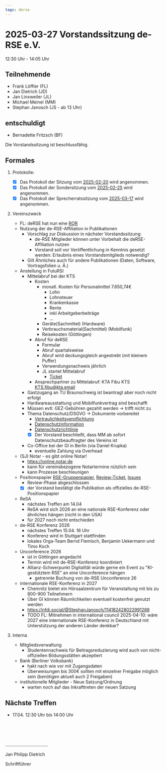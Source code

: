 ```yaml
---
tags: derse
---
```

# 2025-03-27 Vorstandssitzung de-RSE e.V.

12:30 Uhr - 14:05 Uhr

## Teilnehmende
- Frank Löffler (FL)
- Jan Dietrich (JD)
- Jan Linxweiler (JL)
- Michael Meinel (MM)
- Stephan Janosch (JS - ab 13 Uhr)

## entschuldigt
- Bernadette Fritzsch (BF)

Die Vorstandssitzung ist beschlussfähig.

## Formales

1. Protokolle:
    - [x] Das Protokoll der Sitzung vom [2025-02-20](https://github.com/DE-RSE/protokolle/blob/master/Vorstandssitzungen/2025/Protokoll-Vorstand-deRSE-2025-02-20.md) wird angenommen.
    - [x] Das Protokoll der Sondersitzung vom [2025-02-25](https://github.com/DE-RSE/protokolle/blob/master/Vorstandssitzungen/2025/Protokoll-Vorstand-deRSE-2025-02-25-Sondersitzung.md) wird angenommen.
    - [x] Das Protokoll der Sprecherratssitzung vom [2025-03-17](https://github.com/DE-RSE/protokolle/blob/master/Sprecherrat/2025/Protokoll-Sprecherrat-deRSE-2025-03-17.md) wird angenommen.

2. Vereinszweck
    - FL: deRSE hat nun eine [ROR](https://ror.org/007qpef44)
    - Nutzung der de-RSE-Affiliation in Publikationen
        - Vorschlag zur Diskussion in nächster Vorstandssitzung:
            - de-RSE Mitglieder können unter Vorbehalt die deRSE-Affiliation nutzen
            - Vorstand soll vor Veröffentlichung in Kenntnis gesetzt werden: Erlaubnis eines Vorstandsmitglieds notwendig?
        - Gilt Ähnliches auch für andere Publikationen (Daten, Software, Vortragsfolien u. Ä.)
    - Anstellung in FutuRSI
        - Mittelabruf bei der KTS
            - Kosten
                - monatl. Kosten für Personalmittel 7.650,74€
                    - Lohn
                    - Lohnsteuer
                    - Krankenkasse
                    - Rente
                    - inkl Arbeitgeberbeiträge
                    - ...
                - Geräte(Sachmittel) (Hardware)
                - Verbrauchsmaterial(Sachmittel) (Mobilfunk)
                - Reisekosten (Göttingen)
            - Abruf für deRSE
                - Formular
                - Abruf quartalsweise
                - Abruf wird deckungsgleich angestrebt (mit kleinem Puffer)
                - Verwendungsnachweis jährlich
                - JL startet Mittelabruf
                    - [Ticket](https://github.com/DE-RSE/vorstand/issues/180)
            - Ansprechpartner zu Mittelabruf: KTA Fibu KTS <KTS.fibu@kta.email>
        - Gastzugang an TU Braunschweig ist beantragt aber noch nicht erfolgt
        - Hardwareausstattung und Mobilfunkvertrag sind beschafft
        - Müssen evtl. GEZ-Gebühren gezahlt werden -> trifft nicht zu
        - Thema Datenschutz/DSGVO -> Dokumente vorbereitet
            - [Vertraulichkeitsverpflichtung](https://github.com/DE-RSE/materials/blob/master/Datenschutzordnung/Vertraulichkeitsverpflichtung.tex)
            - [Datenschutzinformation](https://github.com/DE-RSE/materials/blob/master/Datenschutzordnung/Datenschutzinformation.tex)
            - [Datenschutzrichtlinie](https://github.com/DE-RSE/materials/blob/master/Datenschutzordnung/Datenschutzrichtlinie.tex)
            - [x] Der Vorstand beschließt, dass MM ab sofort Datenschutzbeauftragter des Vereins ist
        - Co-Office bei der GI in Berlin (via Daniel Krupka)
            - eventuelle Zahlung via Overhead
    - (SJ) Notar - es gibt online Notar!
        - https://online.notar.de
        - kann für vereinsbezogene Notartermine nützlich sein
        - kann Prozesse beschleunigen
    - Positionspapier [RSE-Gruppenpapier](https://github.com/DE-RSE/2023_paper-RSE-groups), [Review-Ticket](https://github.com/DE-RSE/projekte/issues/20), [Issues](https://github.com/DE-RSE/2023_paper-RSE-groups/issues)
        - Review-Phase abgeschlossen
        - [x] der Vorstand bestätigt die Publikation als offizielles de-RSE-Positionspapier
    - ReSA
        - nächstes Treffen am 14.04
        - ReSA wird sich 2026 an eine nationale RSE-Konferenz oder ähnliches hängen (nicht in den USA)
        - für 2027 noch nicht entschieden
    - de-RSE Konferenz 2026
        - nächstes Treffen 15.04. 16 Uhr
        - Konferenz wird in Stuttgart stattfinden
        - lokales Orga-Team Bernd Flemisch, Benjamin Uekermann und Timo Koch
    - Unconference 2026
        - ist in Göttingen angedacht
        - Termin wird mit de-RSE-Konferenz koordiniert
        - Allianz-Schwerpunkt Digitalität würde gerne ein Event zu "KI-gestütztem RSE" an eine Unconference hängen
            - getrennte Buchung von de-RSE Unconference 26
    - internationale RSE-Konferenz in 2027
        - Chemnitz bietet ein Hörsaalzentrum für Veranstaltung mit bis zu 800-900 Teilnehmern
        - Über GI können Räumlichkeiten eventuell kostenfrei genutzt werden
        - https://nfdi.social/@StephanJanosch/114182428022991288
        - TODO FL: Mitnehmen in international council 2025-04-10: wäre 2027 eine internationale RSE-Konferenz in Deutschland mit Unterstützung der anderen Länder denkbar?

3. Interna
    - Mitgliedsverwaltung
        - Studentennachweis für Beitragsreduzierung wird auch von nicht-offiziellen Bildungsstätten akzeptiert
    - Bank (Berliner Volksbank)
        - hakt nach wie vor mit Zugangsdaten
        - Überweisungen bis 300€ sollten mit einzelner Freigabe möglich sein (benötigen aktuell auch 2 Freigaben)
    - institutionelle Mitglieder - Neue Satzung/Ordnung
        - warten noch auf das Inkrafttreten der neuen Satzung

## Nächste Treffen

- 17.04. 12:30 Uhr bis 14:00 Uhr

<br />
<br />
<br />

..................................

Jan Philipp Dietrich

Schriftführer
